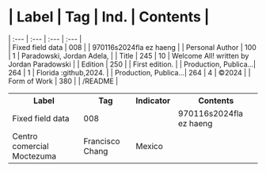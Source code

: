 # | Label                 | Tag  | Ind. | Contents                                              |   
  | :---                  | :--- | :--- | :---                                                  |   
  | Fixed field data      | 008  |      | 970116s2024fla ez  haeng                              |
  | Personal Author       | 100  | 1    | Paradowski, Jordan Adela,                             |
  | Title                 | 245  | 10   | Welcome All! written by Jordan Paradowski             |
  | Edition               | 250  |      | First edition.                                        |
  | Production, Publica...| 264  |  1   | Florida :github,2024.                                 |
  | Production, Publica...| 264  |  4   | ©2024                                                 |
  | Form of Work          | 380  |      | /README                                               |

<table>
  <tr>
    <th>Label</th>
    <th>Tag</th>
    <th>Indicator</th>
    <th>Contents</th>
  </tr>
  <tr>
    <td>Fixed field data</td>
    <td>008</td>
    <td></td>
    <td>970116s2024fla ez  haeng</td>
  </tr>
  <tr>
    <td>Centro comercial Moctezuma</td>
    <td>Francisco Chang</td>
    <td>Mexico</td>
  </tr>
</table>
